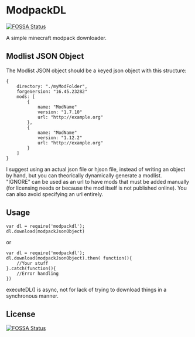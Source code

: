 # ModpackDL
[![FOSSA Status](https://app.fossa.io/api/projects/git%2Bgithub.com%2FZekromaster%2FModpackDL.svg?type=shield)](https://app.fossa.io/projects/git%2Bgithub.com%2FZekromaster%2FModpackDL?ref=badge_shield)

A simple minecraft modpack downloader.

## Modlist JSON Object
The Modlist JSON object should be a keyed json object with this structure:
~~~~
{
	directory: "./myModFolder",
	forgeVersion: "16.45.23282"
	mods: [
		{
			name: "ModName"
			version: "1.7.10"
			url: "http://example.org"
		},
		{
			name: "ModName"
			version: "1.12.2"
			url: "http://example.org"
		}
	]
}
~~~~

I suggest using an actual json file or hjson file, instead of writing an object by hand, but you can theorically dynamically generate a modlist.  
"IGNORE" can be used as an url to have mods that must be added manually (for licensing needs or because the mod itself is not published online). You can also avoid specifying an url entirely.

## Usage
~~~~
var dl = require('modpackdl');
dl.download(modpackJsonObject)
~~~~

or

~~~~
var dl = require('modpackdl');
dl.download(modpackJsonObject).then( function(){
	//Your stuff
}.catch(function(){
	//Error handling
})
~~~~

executeDL() is async, not for lack of trying to download things in a synchronous manner.


## License
[![FOSSA Status](https://app.fossa.io/api/projects/git%2Bgithub.com%2FZekromaster%2FModpackDL.svg?type=large)](https://app.fossa.io/projects/git%2Bgithub.com%2FZekromaster%2FModpackDL?ref=badge_large)